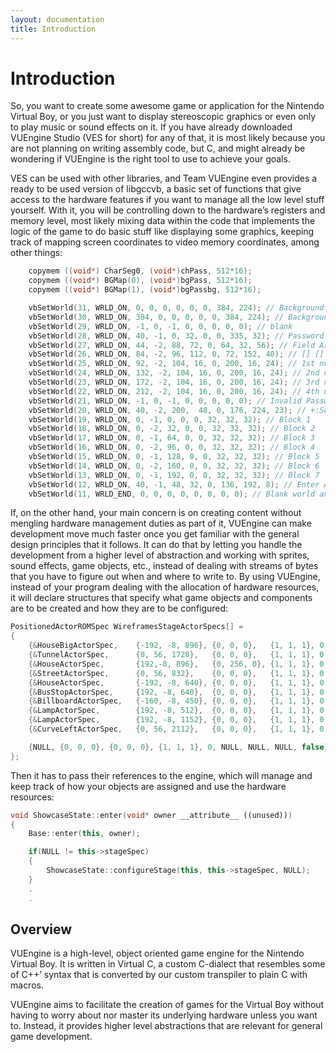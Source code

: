 ```yaml
---
layout: documentation
title: Introduction
---
```


# Introduction

So, you want to create some awesome game or application for the Nintendo Virtual Boy, or you just want to display stereoscopic graphics or even only to play music or sound effects on it. If you have already downloaded VUEngine Studio (VES for short) for any of that, it is most likely because you are not planning on writing assembly code, but C, and might already be wondering if VUEngine is the right tool to use to achieve your goals. 

VES can be used with other libraries, and Team VUEngine even provides a ready to be used version of libgccvb, a basic set of functions that give access to the hardware features if you want to manage all the low level stuff yourself. With it, you will be controlling down to the hardware’s registers and memory level, most likely mixing data within the code that implements the logic of the game to do basic stuff like displaying some graphics, keeping track of mapping screen coordinates to video memory coordinates, among other things: 

```cpp
    copymem ((void*) CharSeg0, (void*)chPass, 512*16);
    copymem ((void*) BGMap(0), (void*)bgPass, 512*16);
    copymem ((void*) BGMap(1), (void*)bgPassbg, 512*16);

    vbSetWorld(31, WRLD_ON, 0, 0, 0, 0, 0, 0, 384, 224); // Background
    vbSetWorld(30, WRLD_ON, 384, 0, 0, 0, 0, 0, 384, 224); // Background
    vbSetWorld(29, WRLD_ON, -1, 0, -1, 0, 0, 0, 0, 0); // blank
    vbSetWorld(28, WRLD_ON, 40, -1, 0, 32, 0, 0, 335, 32); // Password
    vbSetWorld(27, WRLD_ON, 44, -2, 88, 72, 0, 64, 32, 56); // Field Arrows
    vbSetWorld(26, WRLD_ON, 84, -2, 96, 112, 0, 72, 152, 40); // [] [] [] []
    vbSetWorld(25, WRLD_ON, 92, -2, 104, 16, 0, 200, 16, 24); // 1st number
    vbSetWorld(24, WRLD_ON, 132, -2, 104, 16, 0, 200, 16, 24); // 2nd number
    vbSetWorld(23, WRLD_ON, 172, -2, 104, 16, 0, 200, 16, 24); // 3rd number
    vbSetWorld(22, WRLD_ON, 212, -2, 104, 16, 0, 200, 16, 24); // 4th number
    vbSetWorld(21, WRLD_ON, -1, 0, -1, 0, 0, 0, 0, 0); // Invalid Password / Password Accepted
    vbSetWorld(20, WRLD_ON, 40, -2, 200,  48, 0, 176, 224, 23); // +:Select A:Confirm B:Back
    vbSetWorld(19, WRLD_ON, 0, -1, 0, 0, 0, 32, 32, 32); // Block 1
    vbSetWorld(18, WRLD_ON, 0, -2, 32, 0, 0, 32, 32, 32); // Block 2
    vbSetWorld(17, WRLD_ON, 0, -1, 64, 0, 0, 32, 32, 32); // Block 3
    vbSetWorld(16, WRLD_ON, 0, -2, 96, 0, 0, 32, 32, 32); // Block 4
    vbSetWorld(15, WRLD_ON, 0, -1, 128, 0, 0, 32, 32, 32); // Block 5
    vbSetWorld(14, WRLD_ON, 0, -2, 160, 0, 0, 32, 32, 32); // Block 6
    vbSetWorld(13, WRLD_ON, 0, -1, 192, 0, 0, 32, 32, 32); // Block 7
    vbSetWorld(12, WRLD_ON, 40, -1, 48, 32, 0, 136, 192, 8); // Enter A Password:
    vbSetWorld(11, WRLD_END, 0, 0, 0, 0, 0, 0, 0, 0); // Blank world and END bit set
```

If, on the other hand, your main concern is on creating content without mengling hardware management duties as part of it, VUEngine can make development move much faster once you get familiar with the general design principles that it follows. It can do that by letting you handle the development from a higher level of abstraction and working with sprites, sound effects, game objects, etc., instead of dealing with streams of bytes that you have to figure out when and where to write to. By using VUEngine, instead of your program dealing with the allocation of hardware resources, it will declare structures that specify what game objects and components are to be created and how they are to be configured:

```cpp
PositionedActorROMSpec WireframesStageActorSpecs[] =
{
	{&HouseBigActorSpec, 	{-192, -8, 896}, {0, 0, 0},   {1, 1, 1}, 0, NULL, NULL, NULL, false},
	{&TunnelActorSpec,  	{0, 56, 1728}, 	 {0, 0, 0},   {1, 1, 1}, 0, NULL, NULL, NULL, false},
	{&HouseActorSpec,       {192,-8, 896}, 	 {0, 256, 0}, {1, 1, 1}, 0, NULL, NULL, NULL, false},
	{&StreetActorSpec,      {0, 56, 832}, 	 {0, 0, 0},   {1, 1, 1}, 0, NULL, NULL, NULL, false},
	{&HouseActorSpec,       {-192, -8, 640}, {0, 0, 0},   {1, 1, 1}, 0, NULL, NULL, NULL, false},
	{&BusStopActorSpec,     {192, -8, 640},  {0, 0, 0},   {1, 1, 1}, 0, NULL, NULL, NULL, false},
	{&BillboardActorSpec,   {-160, -8, 450}, {0, 0, 0},   {1, 1, 1}, 0, NULL, NULL, NULL, false},
	{&LampActorSpec,        {192, -8, 512},  {0, 0, 0},   {1, 1, 1}, 0, NULL, NULL, NULL, false},
	{&LampActorSpec,        {192, -8, 1152}, {0, 0, 0},   {1, 1, 1}, 0, NULL, NULL, NULL, false},
	{&CurveLeftActorSpec,   {0, 56, 2112},   {0, 0, 0},   {1, 1, 1}, 0, NULL, NULL, NULL, false},

	{NULL, {0, 0, 0}, {0, 0, 0}, {1, 1, 1}, 0, NULL, NULL, NULL, false},
};
```

Then it has to pass their references to the engine, which will manage and keep track of how your objects are assigned and use the hardware resources:

```cpp
void ShowcaseState::enter(void* owner __attribute__ ((unused)))
{
    Base::enter(this, owner);

    if(NULL != this->stageSpec)
    {		
        ShowcaseState::configureStage(this, this->stageSpec, NULL);
    }
    .
    .
```

## Overview

VUEngine is a high-level, object oriented game engine for the Nintendo Virtual Boy. It is written in Virtual C, a custom C-dialect that resembles some of C++’ syntax that is converted by our custom transpiler to plain C with macros.

VUEngine aims to facilitate the creation of games for the Virtual Boy without having to worry about nor master its underlying hardware unless you want to. Instead, it provides higher level abstractions that are relevant for general game development.
